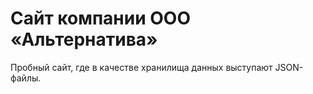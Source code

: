 Сайт компании ООО «Альтернатива»
================================

Пробный сайт, где в качестве хранилища данных выступают JSON-файлы.

